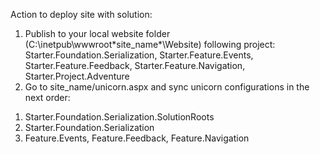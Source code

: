Action to deploy site with solution:
1. Publish to your local website folder (C:\inetpub\wwwroot\*site_name*\Website) following project: 
Starter.Foundation.Serialization, 
Starter.Feature.Events,
Starter.Feature.Feedback,
Starter.Feature.Navigation,
Starter.Project.Adventure
2. Go to site_name/unicorn.aspx and sync unicorn configurations in the next order:
1) Starter.Foundation.Serialization.SolutionRoots
2) Starter.Foundation.Serialization
3) Feature.Events, Feature.Feedback, Feature.Navigation
